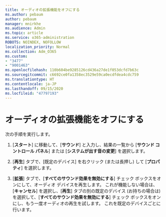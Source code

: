 ```yaml
---
title: オーディオの拡張機能をオフにする
ms.author: pebaum
author: pebaum
manager: mnirkhe
ms.audience: Admin
ms.topic: article
ms.service: o365-administration
ROBOTS: NOINDEX, NOFOLLOW
localization_priority: Normal
ms.collection: Adm_O365
ms.custom:
- "3477"
- "9001463"
ms.openlocfilehash: 110b604be9285126cd436a27de1f053dcfd7b63c
ms.sourcegitcommit: c6692ce0fa1358ec3529e59ca0ecdfdea4cdc759
ms.translationtype: HT
ms.contentlocale: ja-JP
ms.lasthandoff: 09/15/2020
ms.locfileid: "47797193"
---
```

# <a name="turn-off-audio-enhancement"></a>オーディオの拡張機能をオフにする

次の手順を実行します。

1. [**スタート**] に移動して、[**サウンド**] と入力し、結果の一覧から [**サウンド コントロール パネル**] または [**システムが出す音の変更**] を選択します。

2. [**再生**] タブで、[既定のデバイス] を右クリック (または長押し) して [**プロパティ**] を選択します。

3. [**拡張**] タブで、[**すべてのサウンド効果を無効にする**] チェック ボックスをオンにして、オーディオ デバイスを再生します。 これが機能しない場合は、[**キャンセル**] を選択し、[**再生**] タブの別の既定のデバイス (お持ちの場合は) を選択して、[**すべてのサウンド効果を無効にする**] チェック ボックスをオンにし、もう一度オーディオの再生を試します。 これを既定のデバイスごとに行います。
